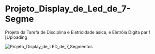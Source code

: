 # Projeto_Display_de_Led_de_7-Segme
Projeto da Tarefa de Disciplina e Eletricidade ásica, e Eletrôia Digita par
![Uploading 

![Projeto_Display_de_LED_de_7_Segmentos](https://github.com/user-attachments/assets/9eec8055-4d3a-4ee0-8d12-18627fa1eed5)
